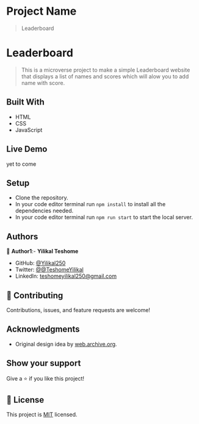 # Project Name

> Leaderboard

# Leaderboard

> This is a microverse project to make a simple Leaderboard website that displays a list of names and scores which will alow you to add name with score.

## Built With

- HTML
- CSS
- JavaScript


## Live Demo

yet to come


## Setup

- Clone the repository.
- In your code editor terminal run `npm install` to install all the dependencies needed.
- In your code editor terminal run `npm run start` to start the local server.


## Authors

👤 **Author1**:- **Yilikal Teshome**

- GitHub: [@Yilikal250](https://github.com/githubhandle)
- Twitter: [@@TeshomeYilikal](https://twitter.com/twitterhandle)
- LinkedIn: [teshomeyilikal250@gmail.com](https://linkedin.com/in/linkedinhandle)


## 🤝 Contributing

Contributions, issues, and feature requests are welcome!


## Acknowledgments

- Original design idea by [web.archive.org](https://web.archive.org/web/20180320194056/http://www.getminimalist.com:80/).

## Show your support

Give a ⭐️ if you like this project!

## 📝 License

This project is [MIT](./MIT.md) licensed.
